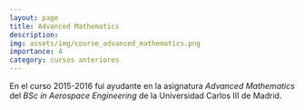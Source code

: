 ```yaml
---
layout: page
title: Advanced Mathematics
description:
img: assets/img/course_advanced_mathematics.png
importance: 4
category: cursos anteriores
---
```


En el curso 2015-2016 fui ayudante en la asignatura _Advanced Mathematics_ del _BSc in Aerospace Engineering_ de la Universidad Carlos III de Madrid.
